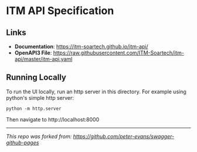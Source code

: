 # ITM API Specification


## Links

  - **Documentation**: https://itm-soartech.github.io/itm-api/
  - **OpenAPI3 File**: https://raw.githubusercontent.com/ITM-Soartech/itm-api/master/itm-api.yaml

## Running Locally

To run the UI locally, run an http server in this directory. For example using python's simple http server:

```
python -m http.server
```

Then navigate to http://localhost:8000


---

*This repo was forked from: https://github.com/peter-evans/swagger-github-pages*
